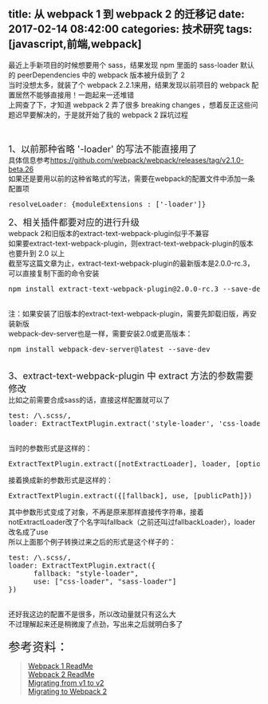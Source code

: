 title: 从 webpack 1 到 webpack 2 的迁移记
date: 2017-02-14 08:42:00
categories: 技术研究
tags: [javascript,前端,webpack]
---
最近上手新项目的时候想要用个 sass，结果发现 npm 里面的 sass-loader 默认的 peerDependencies 中的 webpack 版本被升级到了 2<br />
当时没想太多，就装了个 webpack 2.2.1来用，结果发现以前项目的 webpack 配置居然不能够直接用！一跑起来一还堆错<br />
上网查了下，才知道 webpack 2 弄了很多 breaking changes ，想着反正这些问题迟早要解决的，于是就开始了我的 webpack 2 踩坑过程<br />
<!--more--> <br />
<span style="font-size:18px;">1、以前那种省略 '-loader' 的写法不能直接用了</span><br />
具体信息参考<a href="https://github.com/webpack/webpack/releases/tag/v2.1.0-beta.26" target="_blank">https://github.com/webpack/webpack/releases/tag/v2.1.0-beta.26</a><br />
如果还是要用以前的这种省略式的写法，需要在webpack的配置文件中添加一条配置项<br />
<pre class="brush:js; toolbar:false;">resolveLoader: {moduleExtensions : ['-loader']}</pre>
<span style="font-size:18px;">2、相关插件都要对应的进行升级</span><br />
webpack 2和旧版本的extract-text-webpack-plugin似乎不兼容<br />
如果要extract-text-webpack-plugin，则extract-text-webpack-plugin的版本也要升到 2.0 以上<br />
截至写这篇文章为止，extract-text-webpack-plugin的最新版本是2.0.0-rc.3，可以直接复制下面的命令安装<br />
<pre class="brush:js; toolbar:false;">npm install extract-text-webpack-plugin@2.0.0-rc.3 --save-dev
</pre>
<br />
注：如果安装了旧版本的extract-text-webpack-plugin，需要先卸载旧版，再安装新版<br />
<span style="font-size:14px;">webpack-dev-server也是一样，需要安装2.0或更高版本：</span><br />
<pre class="brush:js; toolbar:false;">npm install webpack-dev-server@latest --save-dev</pre>
<br />
<span style="font-size:18px;">3、extract-text-webpack-plugin 中 extract 方法的参数需要修改</span><br />
比如之前需要合成sass的话，直接这样配置就可以了<br />
<pre class="brush:js; toolbar:false;">test: /\.scss/,
loader: ExtractTextPlugin.extract('style-loader', 'css-loader','sass-loader')</pre>
<br />
当时的参数形式是这样的：<br />
<pre class="brush:js; toolbar:false;">ExtractTextPlugin.extract([notExtractLoader], loader, [options])</pre>
接着换成新的参数形式是这样的：<br />
<pre class="brush:js; toolbar:false;">ExtractTextPlugin.extract({[fallback], use, [publicPath]})</pre>
其中参数形式变成了对象，不再是原来那样直接传字符串，接着notExtractLoader改了个名字叫fallback（之前还叫过fallbackLoader），loader改名成了use<br />
所以上面那个例子转换过来之后的形式是这个样子的：<br />
<pre class="brush:js; toolbar:false;">test: /\.scss/,
loader: ExtractTextPlugin.extract({
      fallback: "style-loader",
      use: ["css-loader", "sass-loader"]
})</pre>
<br />
还好我这边的配置不是很多，所以改动量就只有这么大<br />
不过理解起来还是稍微废了点劲，写出来之后就明白多了<br />
<br />
<span style="font-size:24px;">参考资料：</span><br />
<blockquote>
	<a href="https://github.com/webpack-contrib/extract-text-webpack-plugin/blob/webpack-1/README.md" target="_blank">Webpack 1 ReadMe<br />
</a><a href="https://github.com/webpack-contrib/extract-text-webpack-plugin/blob/master/README.md" target="_blank">Webpack 2 ReadMe<br />
</a><a href="https://webpack.js.org/guides/migrating/" target="_blank">Migrating from v1 to v2<br />
</a><a href="http://javascriptplayground.com/blog/2016/10/moving-to-webpack-2/" target="_blank">Migrating to Webpack 2</a> 
</blockquote>
<br />